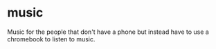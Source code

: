 # music
Music for the people that don't have a phone but instead have to use a chromebook to listen to music.
<audio src="resources/Nascar.mp3"></audio>
